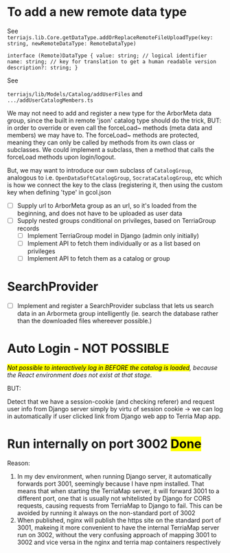 # To add a new remote data type

See
`terriajs.lib.Core.getDataType.addOrReplaceRemoteFileUploadType(key: string, newRemoteDataType: RemoteDataType)`

`interface (Remote)DataType { value: string; // logical identifier name: string; // key for translation to get a human readable version description?: string; }`

See

`terriajs/lib/Models/Catalog/addUserFiles` and `.../addUserCatalogMembers.ts`

We may not need to add and register a new type for the ArborMeta data group, since the built in remote 'json' catalog type should do the trick, BUT: in order to override or even call the forceLoad~ methods (meta data and members) we may have to.
The forceLoad~ methods are protected, meaning they can only be called by methods from its own class or subclasses.
We could implement a subclass, then a method that calls the forceLoad methods upon login/logout.

But, we may want to introduce our own subclass of `CatalogGroup`, analogous to i.e. `OpenDataSoftCatalogGroup`, `SocrataCatalogGroup`, etc which is how we connect the key to the class (registering it, then using the custom key when defining 'type' in gcol.json

- [ ] Supply url to ArborMeta group as an url, so it's loaded from the beginning, and does not have to be uploaded as user data
- [ ] Supply nested groups conditional on privileges, based on TerriaGroup records
  - [ ] Implement TerriaGroup model in Django (admin only initially)
  - [ ] Implement API to fetch them individually or as a list based on privileges
  - [ ] Implement API to fetch them as a catalog or group

# SearchProvider

- [ ] Implement and register a SearchProvider subclass that lets us search data in an Arbormeta group intelligently (ie. search the database rather than the downloaded files whereever possible.)

# Auto Login - NOT POSSIBLE

_<mark>Not possible to interactively log in BEFORE the catalog is loaded</mark>, because the React environment does not exist at that stage._

BUT:

Detect that we have a session-cookie (and checking referer) and request user info from Django server simply by virtu of session cookie ->
we can log in automatically if user clicked link from Django web app to Terria Map app.

# Run internally on port 3002 <mark>Done</mark>

Reason:

1.  In my dev environment, when running Django server, it automatically forwards port 3001, seemingly because I have npm installed. That means that when starting the TerriaMap server, it will forward 3001 to a different port, one that is usually not whitelisted by Django for CORS requests, causing requests from TerriaMap to Django to fail. This can be avoided by running it always on the non-standard port of 3002
2.  When published, nginx will publish the https site on the standard port of 3001, makeing it more convenient to have the internal TerriaMap server run on 3002, without the very confusing approach of mapping 3001 to 3002 and vice versa in the nginx and terria map containers respectively
